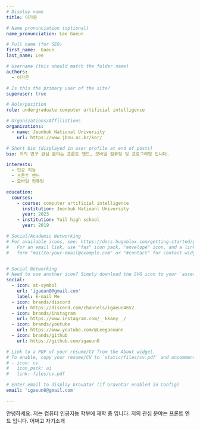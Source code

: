 ```yaml
---
# Display name
title: 이가은

# Name pronunciation (optional)
name_pronunciation: Lee Gaeun

# Full name (for SEO)
first_name:  Gaeun
last_name: Lee

# Username (this should match the folder name)
authors:
  - 이가은

# Is this the primary user of the site?
superuser: true

# Role/position
role: undergraduate computer artificial intelligence

# Organizations/Affiliations
organizations:
  - name: Jeonbuk National University
    url: https://www.jbnu.ac.kr/kor/

# Short bio (displayed in user profile at end of posts)
bio: 저의 연구 관심 분야는 프론트 엔드, 모바일 컴퓨팅 및 프로그래밍 입니다.

interests:
  - 인공 지능
  - 프론트 엔드
  - 모바일 컴퓨팅

education:
  courses:
    - course: computer artificial intelligence
      institution: Jeonbuk Natioanl University
      year: 2023
    - institution: Yuil high school
      year: 2019

# Social/Academic Networking
# For available icons, see: https://docs.hugoblox.com/getting-started/page-builder/#icons
#   For an email link, use "fas" icon pack, "envelope" icon, and a link in the
#   form "mailto:your-email@example.com" or "#contact" for contact widget.


# Social Networking
# Need to use another icon? Simply download the SVG icon to your `assets/media/icons/` folder.
social:
  - icon: at-symbol
    url: 'igaeun8@gmail.com'
    label: E-mail Me
  - icon: brands/discord
    url: https://discord.com/channels/igaeun4652
  - icon: brands/instagram
    url: https://www.instagram.com/__kkany__/
  - icon: brands/youtube
    url: https://www.youtube.com/@Leegaeuunn
  - icon: brands/github
    url: https://github.com/igaeun8

# Link to a PDF of your resume/CV from the About widget.
# To enable, copy your resume/CV to `static/files/cv.pdf` and uncomment the lines below.
# - icon: cv
#   icon_pack: ai
#   link: files/cv.pdf

# Enter email to display Gravatar (if Gravatar enabled in Config)
email: 'igaeun8@gmail.com'

---
```


안녕하세요. 저는 컴퓨터 인공지능 학부에 재학 중 입니다. 저의 관심 분야는 프론트 엔드 입니다. 
어쩌고 자기소개 
